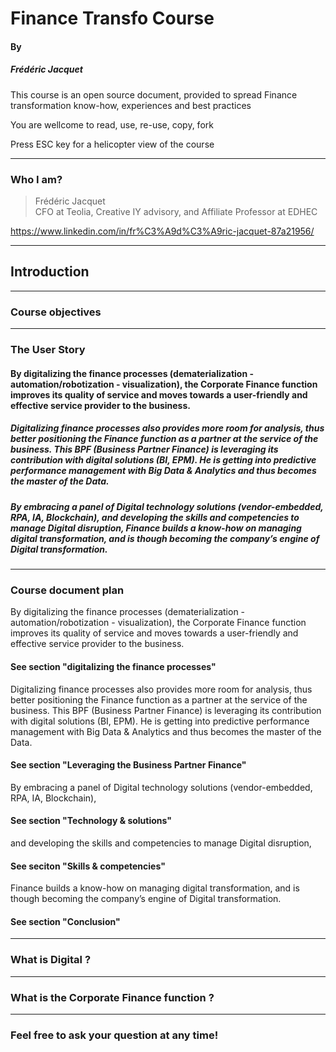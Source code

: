 # Finance Transfo Course
#### By
##### Frédéric Jacquet

This course is an open source document, provided to spread Finance transformation know-how, experiences and best practices

You are wellcome to read, use, re-use, copy, fork

Press ESC key for a helicopter view of the course

---

### Who I am?

> Frédéric Jacquet<br />
> CFO at Teolia, Creative IY advisory, and Affiliate Professor at EDHEC

https://www.linkedin.com/in/fr%C3%A9d%C3%A9ric-jacquet-87a21956/

---

## Introduction

----

### Course objectives

----

### The User Story

#### By digitalizing the finance processes (dematerialization - automation/robotization - visualization), the Corporate Finance function improves its quality of service and moves towards a user-friendly and effective service provider to the business. 

##### Digitalizing finance processes also provides more room for analysis, thus better positioning the Finance function as a partner at the service of the business. This BPF (Business Partner Finance) is leveraging its contribution with digital solutions (BI, EPM). He is getting into predictive performance management with Big Data & Analytics and thus becomes the master of the Data.

##### By embracing a panel of Digital technology solutions (vendor-embedded, RPA, IA, Blockchain), and developing the skills and competencies to manage Digital disruption, Finance builds a know-how on managing digital transformation, and is though becoming the company’s engine of Digital transformation.

----

### Course document plan

By digitalizing the finance processes (dematerialization - automation/robotization - visualization), the Corporate Finance function improves its quality of service and moves towards a user-friendly and effective service provider to the business. 
#### See section "digitalizing the finance processes"
Digitalizing finance processes also provides more room for analysis, thus better positioning the Finance function as a partner at the service of the business. This BPF (Business Partner Finance) is leveraging its contribution with digital solutions (BI, EPM). He is getting into predictive performance management with Big Data & Analytics and thus becomes the master of the Data.
#### See section "Leveraging the Business Partner Finance"
By embracing a panel of Digital technology solutions (vendor-embedded, RPA, IA, Blockchain), 
#### See section "Technology & solutions"
and developing the skills and competencies to manage Digital disruption, 
#### See seciton "Skills & competencies"
Finance builds a know-how on managing digital transformation, and is though becoming the company’s engine of Digital transformation.
#### See section "Conclusion"
----

### What is Digital ?

----

### What is the Corporate Finance function ?

----

### Feel free to ask your question at any time!
